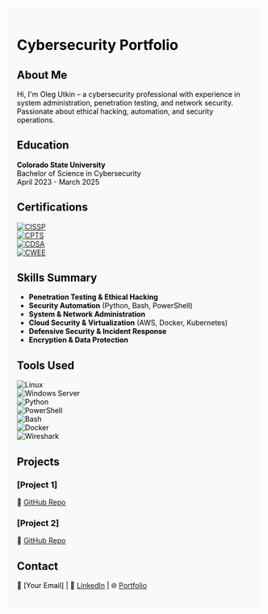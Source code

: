 <!-- Add a background color to the whole README -->
<div style="background-color: #f8f9fa; color: black; padding: 20px; border-radius: 10px;">

# Cybersecurity Portfolio  

## About Me  
Hi, I'm Oleg Utkin – a cybersecurity professional with experience in system administration, penetration testing, and network security. Passionate about ethical hacking, automation, and security operations.  

## Education  
**Colorado State University**  
Bachelor of Science in Cybersecurity  
April 2023 - March 2025  

## Certifications  
[![CISSP](https://img.shields.io/badge/ISC2-CISSP-lightgrey?style=flat)](https://www.isc2.org/certifications/cissp)  
[![CPTS](https://img.shields.io/badge/Hack_The_Box-CPTS-lightgrey?style=flat)](#)  
[![CDSA](https://img.shields.io/badge/Hack_The_Box-CDSA-lightgrey?style=flat)](#)  
[![CWEE](https://img.shields.io/badge/Hack_The_Box-CWEE-lightgrey?style=flat)](#)  

## Skills Summary  
- **Penetration Testing & Ethical Hacking**  
- **Security Automation** (Python, Bash, PowerShell)  
- **System & Network Administration**  
- **Cloud Security & Virtualization** (AWS, Docker, Kubernetes)  
- **Defensive Security & Incident Response**  
- **Encryption & Data Protection**  

## Tools Used  
![Linux](https://img.shields.io/badge/Linux-Ubuntu%20%7C%20Kali%20%7C%20CentOS-lightgrey?style=flat)  
![Windows Server](https://img.shields.io/badge/Windows-Server%20%7C%20Active%20Directory-lightgrey?style=flat)  
![Python](https://img.shields.io/badge/Python-Scripting-lightgrey?style=flat)  
![PowerShell](https://img.shields.io/badge/PowerShell-Automation-lightgrey?style=flat)  
![Bash](https://img.shields.io/badge/Bash-Scripting-lightgrey?style=flat)  
![Docker](https://img.shields.io/badge/Docker-Containers-lightgrey?style=flat)  
![Wireshark](https://img.shields.io/badge/Wireshark-Network%20Analysis-lightgrey?style=flat)  

## Projects  
### [Project 1]  
🔗 [GitHub Repo](#)  

### [Project 2]  
🔗 [GitHub Repo](#)  

## Contact  
📧 [Your Email] | 🔗 [LinkedIn](#) | 🌐 [Portfolio](#)  

</div>
